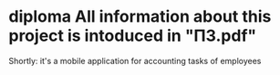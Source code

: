 # diploma All information about this project is intoduced in "ПЗ.pdf"
Shortly: it's a mobile application for accounting tasks of employees
